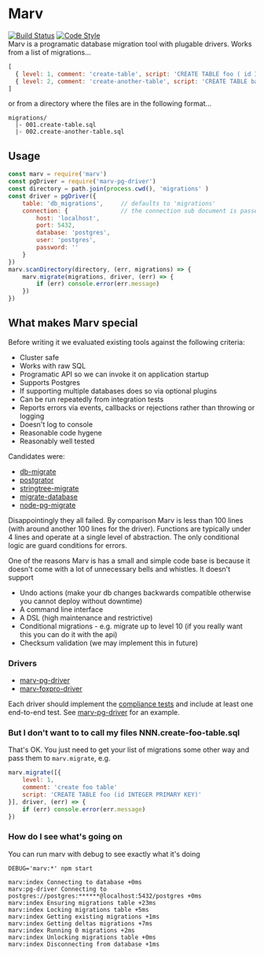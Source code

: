 # Marv
[![Build Status](https://img.shields.io/travis/guidesmiths/marv/master.svg)](https://travis-ci.org/guidesmiths/marv)
[![Code Style](https://img.shields.io/badge/code%20style-imperative-brightgreen.svg)](https://github.com/guidesmiths/eslint-config-imperative)
<br>
Marv is a programatic database migration tool with plugable drivers. Works from a list of migrations...
```js
[ 
  { level: 1, comment: 'create-table', script: 'CREATE TABLE foo ( id INTEGER PRIMARY KEY );'},
  { level: 2, comment: 'create-another-table', script: 'CREATE TABLE bar ( id INTEGER PRIMARY KEY );'}
]
``` 
or from a directory where the files are in the following format...
```
migrations/
  |- 001.create-table.sql
  |- 002.create-another-table.sql
```

## Usage
```js
const marv = require('marv')
const pgDriver = require('marv-pg-driver')
const directory = path.join(process.cwd(), 'migrations' )
const driver = pgDriver({
    table: 'db_migrations',     // defaults to 'migrations'
    connection: {               // the connection sub document is passed directly to pg.Client
        host: 'localhost',
        port: 5432,
        database: 'postgres',
        user: 'postgres',
        password: ''
    }
})
marv.scanDirectory(directory, (err, migrations) => {
    marv.migrate(migrations, driver, (err) => {
        if (err) console.error(err.message)
    })
})
```

## What makes Marv special
Before writing it we evaluated existing tools against the following criteria:

* Cluster safe
* Works with raw SQL
* Programatic API so we can invoke it on application startup
* Supports Postgres
* If supporting multiple databases does so via optional plugins
* Can be run repeatedly from integration tests
* Reports errors via events, callbacks or rejections rather than throwing or logging
* Doesn't log to console
* Reasonable code hygene
* Reasonably well tested

Candidates were:

* [db-migrate](https://www.npmjs.com/package/db-migrate)
* [postgrator](https://www.npmjs.com/package/postgrator)
* [stringtree-migrate](https://www.npmjs.com/package/stringtree-migrate)
* [migrate-database](https://www.npmjs.com/package/migrate-database)
* [node-pg-migrate](https://www.npmjs.com/package/migrate-database)

Disappointingly they all failed. By comparison Marv is less than 100 lines (with around another 100 lines for the driver). Functions are typically under 4 lines and operate at a single level of abstraction. The only conditional logic are guard conditions for errors.

One of the reasons Marv is has a small and simple code base is because it doesn't come with a lot of unnecessary bells and whistles. It doesn't support

* Undo actions (make your db changes backwards compatible otherwise you cannot deploy without downtime)
* A command line interface
* A DSL (high maintenance and restrictive)
* Conditional migrations - e.g. migrate up to level 10 (if you really want this you can do it with the api)
* Checksum validation (we may implement this in future)

### Drivers
* [marv-pg-driver](https://www.npmjs.com/package/marv-pg-driver)
* [marv-foxpro-driver](https://www.youtube.com/watch?v=dQw4w9WgXcQ)

Each driver should implement the [compliance tests](https://www.npmjs.com/package/marv-compliance-tests) and include at least one end-to-end test. See [marv-pg-driver](https://www.npmjs.com/package/marv-pg-driver) for an example.

### But I don't want to to call my files NNN.create-foo-table.sql
That's OK. You just need to get your list of migrations some other way and pass them to ```marv.migrate```, e.g.

```js
marv.migrate([{
    level: 1,
    comment: 'create foo table'
    script: 'CREATE TABLE foo (id INTEGER PRIMARY KEY)'
}], driver, (err) => {
    if (err) console.error(err.message)
})
```

### How do I see what's going on
You can run marv with debug to see exactly what it's doing

```
DEBUG='marv:*' npm start

marv:index Connecting to database +0ms
marv:pg-driver Connecting to postgres://postgres:******@localhost:5432/postgres +0ms
marv:index Ensuring migrations table +23ms
marv:index Locking migrations table +5ms
marv:index Getting existing migrations +1ms
marv:index Getting deltas migrations +7ms
marv:index Running 0 migrations +2ms
marv:index Unlocking migrations table +0ms
marv:index Disconnecting from database +1ms
```
